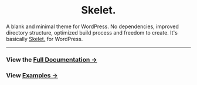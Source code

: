 <h1 align='center'>Skelet.</h1>


A blank and minimal theme for WordPress. No dependencies, improved directory structure, optimized build process and freedom to create. It's basically [Skelet.](https://selekkt.dk/git/skelet) for WordPress.

---

### View the [Full Documentation →](https://selekkt.dk/skelet/v3/)
### View [Examples →](https://selekkt.dk/skelet/v3/#examples)
